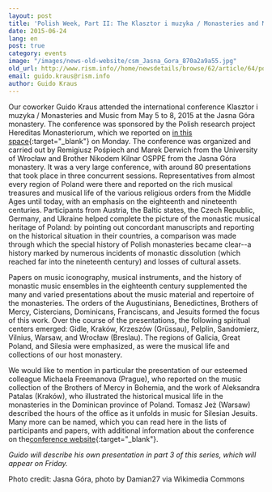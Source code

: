 ```yaml
---
layout: post
title: 'Polish Week, Part II: The Klasztor i muzyka / Monasteries and Music conference in Częstochowa'
date: 2015-06-24
lang: en
post: true
category: events
image: "/images/news-old-website/csm_Jasna_Gora_870a2a9a55.jpg"
old_url: http://www.rism.info//home/newsdetails/browse/62/article/64/polish-week-part-ii-the-klasztor-i-muzyka-monasteries-and-music-conference-in-czestochowa.html
email: guido.kraus@rism.info
author: Guido Kraus
---
```


Our coworker Guido Kraus attended the international conference Klasztor i muzyka / Monasteries and Music from May 5 to 8, 2015 at the Jasna Góra monastery. The conference was sponsored by the Polish research project Hereditas Monasteriorum, which we reported on [in this space](/self_representation/2015/06/22/polish-week-part-i-music-as-part-of-monastic.html){:target="_blank"} on Monday. The conference was organized and carried out by Remigiusz Pośpiech and Marek Derwich from the University of Wrocław and Brother Nikodem Kilnar OSPPE from the Jasna Góra monastery. It was a very large conference, with around 80 presentations that took place in three concurrent sessions. Representatives from almost every region of Poland were there and reported on the rich musical treasures and musical life of the various religious orders from the Middle Ages until today, with an emphasis on the eighteenth and nineteenth centuries. Participants from Austria, the Baltic states, the Czech Republic, Germany, and Ukraine helped complete the picture of the monastic musical heritage of Poland: by pointing out concordant manuscripts and reporting on the historical situation in their countries, a comparison was made through which the special history of Polish monasteries became clear--a history marked by numerous incidents of monastic dissolution (which reached far into the nineteenth century) and losses of cultural assets.


Papers on music iconography, musical instruments, and the history of monastic music ensembles in the eighteenth century supplemented the many and varied presentations about the music material and repertoire of the monasteries. The orders of the Augustinians, Benedictines, Brothers of Mercy, Cistercians, Dominicans, Franciscans, and Jesuits formed the focus of this work. Over the course of the presentations, the following spiritual centers emerged: Gidle, Kraków, Krzeszów (Grüssau), Pelplin, Sandomierz, Vilnius, Warsaw, and Wrocław (Breslau). The regions of Galicia, Great Poland, and Silesia were emphasized, as were the musical life and collections of our host monastery.


We would like to mention in particular the presentation of our esteemed colleague Michaela Freemanova (Prague), who reported on the music collection of the Brothers of Mercy in Bohemia, and the work of Aleksandra Patalas (Kraków), who illustrated the historical musical life in the monasteries in the Dominican province of Poland. Tomasz Jeż (Warsaw) described the hours of the office as it unfolds in music for Silesian Jesuits. Many more can be named, which you can read here in the lists of participants and papers, with additional information about the conference on the[conference website](http://www.kasaty.pl/monasteries-and-music-from-the-middle-ages-to-the-present/){:target="_blank"}.


_Guido will describe his own presentation in part 3 of this series, which will appear on Friday._

Photo credit: Jasna Góra, photo by Damian27 via Wikimedia Commons


